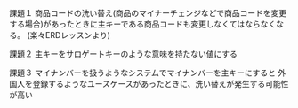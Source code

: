 課題１
商品コードの洗い替え(商品のマイナーチェンジなどで商品コードを変更する場合)があったときに主キーである商品コードも変更しなくてはならなくなる。
(楽々ERDレッスンより)

課題２
主キーをサロゲートキーのような意味を持たない値にする

課題３
マイナンバーを扱うようなシステムでマイナンバーを主キーにすると
外国人を登録するようなユースケースがあったときに、洗い替えが発生する可能性が高い
